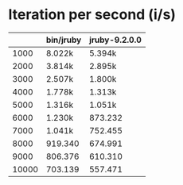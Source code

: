 # Iteration per second (i/s)

|       |bin/jruby|jruby-9.2.0.0|
|:------|:-------|:-------|
|1000   |   8.022k|   5.394k|
|2000   |   3.814k|   2.895k|
|3000   |   2.507k|   1.800k|
|4000   |   1.778k|   1.313k|
|5000   |   1.316k|   1.051k|
|6000   |   1.230k|  873.232|
|7000   |   1.041k|  752.455|
|8000   |  919.340|  674.991|
|9000   |  806.376|  610.310|
|10000  |  703.139|  557.471|
